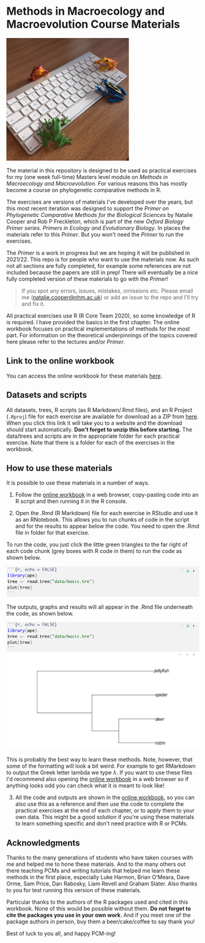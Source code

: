 # Methods in Macroecology and Macroevolution Course Materials

![Frogs love PCMs.](images/frogs_keyboard.JPG)

The material in this repository is designed to be used as practical exercises for my (one week full-time) Masters level module on *Methods in Macroecology and Macroevolution*. For various reasons this has mostly become a course on phylogenetic comparative methods in R. 

The exercises are versions of materials I've developed over the years, but this most recent iteration was designed to support the *Primer on Phylogenetic Comparative Methods for the Biological Sciences* by Natalie Cooper and Rob P Freckleton, which is part of the new *Oxford Biology Primer series. Primers in Ecology and Evolutionary Biology*. In places the materials refer to this *Primer*. But you won't need the *Primer* to run the exercises. 

The *Primer* is a work in progress but we are hoping it will be published in 2021/22. This repo is for people who want to use the materials now. As such not all sections are fully completed, for example some references are not included because the papers are still in prep! There will eventually be a nice fully completed version of these materials to go with the *Primer*! 

> If you spot any errors, issues, mistakes, omissions etc. Please email me (natalie.cooper@nhm.ac.uk) or add an issue to the repo and I'll try and fix it.

All practical exercises use R (R Core Team 2020), so some knowledge of R is required. I have provided the basics in the first chapter. The online workbook focuses on practical implementations of methods for the most part. For information on the theoretical underpinnings of the topics covered here please refer to the lectures and/or *Primer*. 

## Link to the online workbook
You can access the online workbook for these materials [here](https://nhcooper123.github.io/macro-module-resources/).

## Datasets and scripts
All datasets, trees, R scripts (as R Markdown/.Rmd files), and an R Project (`.Rproj`) file for each exercise are available for download as a ZIP from [here](https://minhaskamal.github.io/DownGit/#/home?url=https://github.com/nhcooper123/macro-module-2020/tree/master/Cooper_Macro_Practicals). When you click this link it will take you to a website and the download should start automatically. **Don't forget to **unzip** this before starting.** The data/trees and scripts are in the appropriate folder for each practical exercise. Note that there is a folder for each of the exercises in the workbook.

## How to use these materials
It is possible to use these materials in a number of ways.

1. Follow the [online workbook](https://nhcooper123.github.io/macro-module-resources/) in a web browser, copy-pasting code into an R script and then running it in the R console.

2. Open the .Rmd (R Markdown) file for each exercise in RStudio and use it as an RNotebook. This allows you to run chunks of code in the script and for the results to appear below the code. You need to open the .Rmd file in folder for that exercise. 

To run the code, you just click the little green triangles to the far right of each code chunk (grey boxes with R code in them) to run the code as shown below. 

![What a code chunk looks like in an RMarkdown file.](images/rmd-setup.png)

The outputs, graphs and results will all appear in the .Rmd file underneath the code, as shown below. 

![After you click the green triangle in the top left hand corner of the code chunk, the code runs and the outputs appear under the code chunk within the RMarkdown file.](images/rmd-working.png)

This is probably the best way to learn these methods. Note, however, that some of the formatting will look a bit weird. For example to get RMarkdown to output the Greek letter lambda we type $\lambda$. If you want to use these files I'd recommend also opening the [online workbook](https://nhcooper123.github.io/macro-module-resources/) in a web browser so if anything looks odd you can check what it is meant to look like!

3. All the code and outputs are shown in the [online workbook](https://nhcooper123.github.io/macro-module-resources/), so you can also use this as a reference and then use the code to complete the practical exercises at the end of each chapter, or to apply them to your own data. This might be a good solution if you're using these materials to learn something specific and don't need practice with R or PCMs.

## Acknowledgments
Thanks to the many generations of students who have taken courses with me and helped me to hone these materials. And to the many others out there teaching PCMs and writing tutorials that helped me learn these methods in the first place, especially Luke Harmon, Brian O'Meara, Dave Orme, Sam Price, Dan Rabosky, Liam Revell and Graham Slater. Also thanks to you for test running this version of these materials.

Particular thanks to the authors of the R packages used and cited in this workbook. None of this would be possible without them. __Do not forget to cite the packages you use in your own work__. And if you meet one of the package authors in person, buy them a beer/cake/coffee to say thank you!

Best of luck to you all, and happy PCM-ing!
